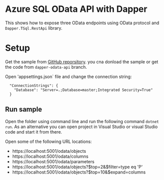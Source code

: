 ﻿# Azure SQL OData API with Dapper

This shows how to expose three OData endpoints using OData protocol and `Dapper.TSql.RestApi` library.

# Setup

Get the sample from [GitHub reporsitory](https://github.com/JocaPC/sql-server-rest-api/tree/dapper-odata-api). you cna donload the sample or get the code from `dapper-odata-api` branch.

Open 'appsettings.json` file and change the connection string:

```
  "ConnectionStrings": {
    "Database": "Server=.;Database=master;Integrated Security=True"
  }
```

## Run sample

Open the folder using command line and run the following command `dotnet run`. As an alternative you can
open project in Visual Studio or visual Studio code and start it from there.

Open some of the following URL locations:
- https://localhost:5001/odata/objects
- https://localhost:5001/odata/columns
- https://localhost:5001/odata/parameters
- https://localhost:5001/odata/objects?$top=2&$filter=type eq 'P'
- https://localhost:5001/odata/objects?$top=10&$expand=columns